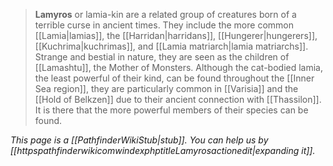 > **Lamyros** or lamia-kin are a related group of creatures born of a terrible curse in ancient times.  They include the more common [[Lamia|lamias]], the [[Harridan|harridans]], [[Hungerer|hungerers]], [[Kuchrima|kuchrimas]], and [[Lamia matriarch|lamia matriarchs]]. Strange and bestial in nature, they are seen as the children of [[Lamashtu]], the Mother of Monsters. Although the cat-bodied lamia, the least powerful of their kind, can be found throughout the [[Inner Sea region]], they are particularly common in [[Varisia]] and the [[Hold of Belkzen]] due to their ancient connection with [[Thassilon]]. It is there that the more powerful members of their species can be found.



*This page is a [[PathfinderWikiStub|stub]]. You can help us by [[httpspathfinderwikicomwindexphptitleLamyrosactionedit|expanding it]].*







